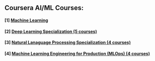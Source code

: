 ## Coursera AI/ML Courses: 
#### [1] [Machine Learning](https://github.com/yifang-psu/Coursera_AI_ML_Courses/tree/main/Standord_Machine_Learning)
#### [2] [Deep Learning Specialization (5 courses)](https://github.com/yifang-psu/Coursera_AI_ML_Courses/tree/main/Deep_Learning)
#### [3] [Natural Lanaguage Processing Specialization (4 courses)](https://github.com/yifang-psu/Coursera_AI_ML_Courses/tree/main/NLP_Specialization)
#### [4] [Machine Learning Engineering for Production (MLOps) (4 courses)](https://github.com/yifang-psu/Coursera_AI_ML_Courses/tree/main/MLOps)
